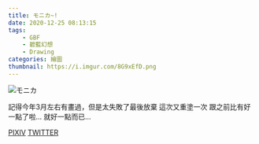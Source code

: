```yaml
---
title: モニカ~!
date: 2020-12-25 08:13:15
tags:
    - GBF
    - 碧藍幻想
    - Drawing
categories: 繪圖
thumbnail: https://i.imgur.com/8G9xEfD.png
---
```

![モニカ](https://i.imgur.com/8G9xEfD.png)

記得今年3月左右有畫過，但是太失敗了最後放棄
這次又重塗一次
跟之前比有好一點了啦...
就好一點而已...

[PIXIV](https://www.pixiv.net/artworks/86512591)
[TWITTER](https://twitter.com/cylin910021/status/1342139019019300867)
